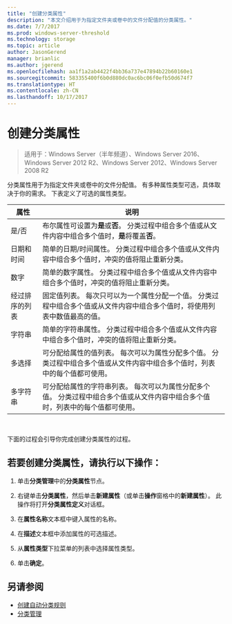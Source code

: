 ```yaml
---
title: "创建分类属性"
description: "本文介绍用于为指定文件夹或卷中的文件分配值的分类属性。"
ms.date: 7/7/2017
ms.prod: windows-server-threshold
ms.technology: storage
ms.topic: article
author: JasonGerend
manager: brianlic
ms.author: jgerend
ms.openlocfilehash: aa1f1a2ab4422f4bb36a737e47894b22b60160e1
ms.sourcegitcommit: 583355400f6b0d880dc0ac6bc06f0efb50d674f7
ms.translationtype: HT
ms.contentlocale: zh-CN
ms.lasthandoff: 10/17/2017
---
```

# <a name="create-a-classification-property"></a>创建分类属性

> 适用于：Windows Server（半年频道）、Windows Server 2016、Windows Server 2012 R2、Windows Server 2012、Windows Server 2008 R2

分类属性用于为指定文件夹或卷中的文件分配值。 有多种属性类型可选，具体取决于你的需求。 下表定义了可选的属性类型。

|属性 | 说明 |
| --- | --- |
| 是/否 | 布尔属性可设置为**是**或**否**。 分类过程中组合多个值或从文件内容中组合多个值时，**是**将覆盖**否**。 |
| 日期和时间 | 简单的日期/时间属性。 分类过程中组合多个值或从文件内容中组合多个值时，冲突的值将阻止重新分类。 |
| 数字 | 简单的数字属性。 分类过程中组合多个值或从文件内容中组合多个值时，冲突的值将阻止重新分类。 |
| 经过排序的列表 | 固定值列表。 每次只可以为一个属性分配一个值。 分类过程中组合多个值或从文件内容中组合多个值时，将使用列表中数值最高的值。 |
| 字符串 | 简单的字符串属性。 分类过程中组合多个值或从文件内容中组合多个值时，冲突的值将阻止重新分类。 |
| 多选择 | 可分配给属性的值列表。 每次可以为属性分配多个值。 分类过程中组合多个值或从文件内容中组合多个值时，列表中的每个值都可使用。 |
| 多字符串 | 可分配给属性的字符串列表。 每次可以为属性分配多个值。 分类过程中组合多个值或从文件内容中组合多个值时，列表中的每个值都可使用。 |

<br />

下面的过程会引导你完成创建分类属性的过程。

## <a name="to-create-a-classification-property"></a>若要创建分类属性，请执行以下操作：

1.  单击**分类管理**中的**分类属性**节点。

2.  右键单击**分类属性**，然后单击**新建属性**（或单击**操作**窗格中的**新建属性**）。 此操作将打开**分类属性定义**对话框。

3.  在**属性名称**文本框中键入属性的名称。

4.  在**描述**文本框中添加属性的可选描述。

5.  从**属性类型**下拉菜单的列表中选择属性类型。

6.  单击**确定**。

## <a name="see-also"></a>另请参阅

-   [创建自动分类规则](create-automatic-classification-rule.md)
-   [分类管理](classification-management.md)